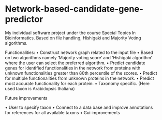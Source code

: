 # Network-based-candidate-gene-predictor
My individual software project under the course Special Topics In Bioinformatics.
Based on file handling, Hishigaki and Majority Voting algorithms.



Functionalities:
•	Construct network graph related to the input file
•	Based on two algorithms namely ‘Majority voting score’ and ‘Hishigaki algorithm’ where the user can select the preferred algorithm.
•	Predict candidate genes for identified functionalities in the network from proteins with unknown functionalities greater than 80th percentile of the scores.
•	Predict for multiple functionalities from unknown proteins in the network.
•	Predict most accurate functionality for each protein.
•	Taxonomy specific. (Here used taxon is Arabidopsis thaliana)


Future improvements

•	User to specify taxon 
•	Connect to a data base and improve annotations for references for all available taxons
•	Gui improvements 


